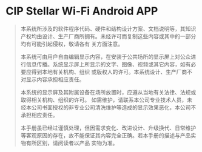 # CIP Stellar Wi-Fi Android APP

> 本系统所涉及的软件程序代码、硬件和结构设计方案、文档说明等，其知识产权均由设计、生产厂商所拥有。未经许可而复制这些内容或其中的一部分均有可能引起侵权，敬请各有 关方面注意。 
>
> 本系统可由用户自由编辑显示内容，在安装于公共场所的显示屏上对公众进行信息传播。系统显示屏上所显示的文字、图像、视频或其它内容，如有必要应得到本地有关机构、组织 或版权人的许可。本系统设计、生产厂商不对显示内容承担相应责任。 
>
> 本系统的显示屏及其附属设备在场所放置时，应遵从当地有关法律、法规或取得相关机构、组织的许可。 如需维护，请联系本公司专业技术人员，未经本公司书面授权的非专业公司清洗维护等造成的显示效果恶化，本公司不承担相应责任。 
>
> 本手册虽已经过谨慎处理，但因需求变化、改进设计、升级换代、日常维护等客观原因的存在，故不能保证其内容完全正确。若本手册的描述与产品实物有所区别，请阅读者以产品 实物为准。 